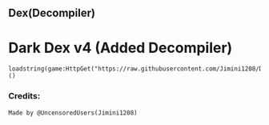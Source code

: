 ## Dex(Decompiler)

# Dark Dex v4 (Added Decompiler)
```
loadstring(game:HttpGet("https://raw.githubusercontent.com/Jimini1208/DexBetterDecompiler/refs/heads/main/Dex_AddedDecompiler.lua"))()
```

### Credits:
    Made by @UncensoredUsers(Jimini1208)
    
